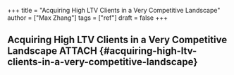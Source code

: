 +++
title = "Acquiring High LTV Clients in a Very Competitive Landscape"
author = ["Max Zhang"]
tags = ["ref"]
draft = false
+++

## Acquiring High LTV Clients in a Very Competitive Landscape <span class="tag"><span class="ATTACH">ATTACH</span></span> {#acquiring-high-ltv-clients-in-a-very-competitive-landscape}
